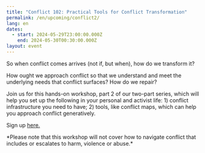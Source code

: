```yaml
---
title: "Conflict 102: Practical Tools for Conflict Transformation"
permalink: /en/upcoming/conflict2/
lang: en
dates:
  - start: 2024-05-29T23:00:00.000Z
    end: 2024-05-30T00:30:00.000Z
layout: event
---
```

So when conflict comes arrives (not if, but when), how do we transform it? 

How ought we approach conflict so that we understand and meet the underlying needs that conflict surfaces? How do we repair? 

Join us for this hands-on workshop, part 2 of our two-part series, which will help you set up the following in your personal and activist life: 1) conflict infrastructure you need to have; 2) tools, like conflict maps, which can help you approach conflict generatively. 

Sign up [here.](https://us02web.zoom.us/meeting/register/tZYqd-itqD8qHtRiYaoeMBTQeM09uVFeDy79) 

\*Please note that this workshop will not cover how to navigate conflict that includes or escalates to harm, violence or abuse.\*